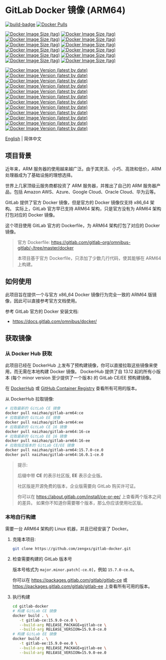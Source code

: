 # GitLab Docker 镜像 (ARM64)

[![build-badge][github-actions-badge]][github-actions]
[![Docker Pulls][dockerhub-badge-pulls]][dockerhub]

[![Docker Image Size (tag)][dockerhub-badge-image-size-ce]][dockerhub]
[![Docker Image Size (tag)][dockerhub-badge-image-size-ee]][dockerhub]
[![Docker Image Size (tag)][dockerhub-badge-image-size-15-ce]][dockerhub]
[![Docker Image Size (tag)][dockerhub-badge-image-size-15-ee]][dockerhub]
[![Docker Image Size (tag)][dockerhub-badge-image-size-16.0-ce]][dockerhub]
[![Docker Image Size (tag)][dockerhub-badge-image-size-16.0-ee]][dockerhub]
[![Docker Image Size (tag)][dockerhub-badge-image-size-16.1-ce]][dockerhub]
[![Docker Image Size (tag)][dockerhub-badge-image-size-16.1-ee]][dockerhub]
[![Docker Image Size (tag)][dockerhub-badge-image-size-16.2-ce]][dockerhub]
[![Docker Image Size (tag)][dockerhub-badge-image-size-16.2-ee]][dockerhub]
[![Docker Image Size (tag)][dockerhub-badge-image-size-16.3-ce]][dockerhub]
[![Docker Image Size (tag)][dockerhub-badge-image-size-16.3-ee]][dockerhub]

[![Docker Image Version (latest by date)][dockerhub-badge-latest-version-ce]][dockerhub]
[![Docker Image Version (latest by date)][dockerhub-badge-latest-version-ee]][dockerhub]
[![Docker Image Version (latest by date)][dockerhub-badge-latest-version-15-ce]][dockerhub]
[![Docker Image Version (latest by date)][dockerhub-badge-latest-version-15-ee]][dockerhub]
[![Docker Image Version (latest by date)][dockerhub-badge-latest-version-16.0-ce]][dockerhub]
[![Docker Image Version (latest by date)][dockerhub-badge-latest-version-16.0-ee]][dockerhub]
[![Docker Image Version (latest by date)][dockerhub-badge-latest-version-16.1-ce]][dockerhub]
[![Docker Image Version (latest by date)][dockerhub-badge-latest-version-16.1-ee]][dockerhub]
[![Docker Image Version (latest by date)][dockerhub-badge-latest-version-16.2-ce]][dockerhub]
[![Docker Image Version (latest by date)][dockerhub-badge-latest-version-16.2-ee]][dockerhub]
[![Docker Image Version (latest by date)][dockerhub-badge-latest-version-16.3-ce]][dockerhub]
[![Docker Image Version (latest by date)][dockerhub-badge-latest-version-16.3-ee]][dockerhub]

[github-actions]: https://github.com/naizhao/gitlab-arm64/actions/workflows/build.yml
[github-actions-badge]: https://github.com/naizhao/gitlab-arm64/actions/workflows/build.yml/badge.svg?branch=main
[dockerhub]: https://hub.docker.com/r/naizhao/gitlab-arm64/tags
[dockerhub-badge-pulls]: https://img.shields.io/docker/pulls/naizhao/gitlab-arm64?logo=docker
[dockerhub-badge-image-size-ce]: https://img.shields.io/docker/image-size/naizhao/gitlab-arm64/ce?label=gitlab-ce&logo=docker
[dockerhub-badge-image-size-ee]: https://img.shields.io/docker/image-size/naizhao/gitlab-arm64/ee?label=gitlab-ee&logo=docker
[dockerhub-badge-image-size-15-ce]: https://img.shields.io/docker/image-size/naizhao/gitlab-arm64/15-ce?label=gitlab-15-ce&logo=docker
[dockerhub-badge-image-size-15-ee]: https://img.shields.io/docker/image-size/naizhao/gitlab-arm64/15-ee?label=gitlab-15-ee&logo=docker
[dockerhub-badge-image-size-16.0-ce]: https://img.shields.io/docker/image-size/naizhao/gitlab-arm64/16.0-ce?label=gitlab-16.0-ce&logo=docker
[dockerhub-badge-image-size-16.0-ee]: https://img.shields.io/docker/image-size/naizhao/gitlab-arm64/16.0-ee?label=gitlab-16.0-ee&logo=docker
[dockerhub-badge-image-size-16.1-ce]: https://img.shields.io/docker/image-size/naizhao/gitlab-arm64/16.1-ce?label=gitlab-16.1-ce&logo=docker
[dockerhub-badge-image-size-16.1-ee]: https://img.shields.io/docker/image-size/naizhao/gitlab-arm64/16.1-ee?label=gitlab-16.1-ee&logo=docker
[dockerhub-badge-image-size-16.2-ce]: https://img.shields.io/docker/image-size/naizhao/gitlab-arm64/16.2-ce?label=gitlab-16.2-ce&logo=docker
[dockerhub-badge-image-size-16.2-ee]: https://img.shields.io/docker/image-size/naizhao/gitlab-arm64/16.2-ee?label=gitlab-16.2-ee&logo=docker
[dockerhub-badge-image-size-16.3-ce]: https://img.shields.io/docker/image-size/naizhao/gitlab-arm64/16.3-ce?label=gitlab-16.3-ce&logo=docker
[dockerhub-badge-image-size-16.3-ee]: https://img.shields.io/docker/image-size/naizhao/gitlab-arm64/16.3-ee?label=gitlab-16.3-ee&logo=docker
[dockerhub-badge-latest-version-ce]: https://img.shields.io/docker/v/naizhao/gitlab-arm64/ce?arch=arm64&logo=docker
[dockerhub-badge-latest-version-ee]: https://img.shields.io/docker/v/naizhao/gitlab-arm64/ee?arch=arm64&logo=docker
[dockerhub-badge-latest-version-15-ce]: https://img.shields.io/docker/v/naizhao/gitlab-arm64/15-ce?arch=arm64&logo=docker
[dockerhub-badge-latest-version-15-ee]: https://img.shields.io/docker/v/naizhao/gitlab-arm64/15-ee?arch=arm64&logo=docker
[dockerhub-badge-latest-version-16.0-ce]: https://img.shields.io/docker/v/naizhao/gitlab-arm64/16.0-ce?arch=arm64&logo=docker
[dockerhub-badge-latest-version-16.0-ee]: https://img.shields.io/docker/v/naizhao/gitlab-arm64/16.0-ee?arch=arm64&logo=docker
[dockerhub-badge-latest-version-16.1-ce]: https://img.shields.io/docker/v/naizhao/gitlab-arm64/16.1-ce?arch=arm64&logo=docker
[dockerhub-badge-latest-version-16.1-ee]: https://img.shields.io/docker/v/naizhao/gitlab-arm64/16.1-ee?arch=arm64&logo=docker
[dockerhub-badge-latest-version-16.2-ce]: https://img.shields.io/docker/v/naizhao/gitlab-arm64/16.2-ce?arch=arm64&logo=docker
[dockerhub-badge-latest-version-16.2-ee]: https://img.shields.io/docker/v/naizhao/gitlab-arm64/16.2-ee?arch=arm64&logo=docker
[dockerhub-badge-latest-version-16.3-ce]: https://img.shields.io/docker/v/naizhao/gitlab-arm64/16.3-ce?arch=arm64&logo=docker
[dockerhub-badge-latest-version-16.3-ee]: https://img.shields.io/docker/v/naizhao/gitlab-arm64/16.3-ee?arch=arm64&logo=docker
[ghcr]: https://github.com/naizhao/gitlab-arm64/pkgs/container/gitlab-arm64

[English](./README.md) | 简体中文

## 项目背景

近年来，ARM 服务器的使用越来越广泛。由于其灵活、小巧、高效和低价，ARM 处理器成为了基础设施的理想选择。

世界上几家顶级云服务商都投资了 ARM 服务器，并推出了自己的 ARM 服务器产品，包括 Amazon AWS、Azure、Google Cloud、Oracle Cloud、华为云等。

GitLab 提供了官方 Docker 镜像，但是官方的 Docker 镜像仅支持 x86_64 架构。
实际上，GitLab 官方早已支持 ARM64 架构，只是官方没有为 ARM64 架构打包对应的 Docker 镜像。

这个项目使用 GitLab 官方的 Dockerfile，为 ARM64 架构打包了对应的 Docker 镜像。

> 官方 Dockerfile: <https://gitlab.com/gitlab-org/omnibus-gitlab/-/tree/master/docker>
>
> 本项目基于官方 Dockerfile，只添加了少数几行代码，使其能够在 ARM64 上构建。

## 如何使用

此项目旨在提供一个与官方 x86_64 Docker 镜像行为完全一致的 ARM64 版镜像，因此可以直接参考官方文档使用。

参考 GitLab 官方的 Docker 安装文档:

- <https://docs.gitlab.com/omnibus/docker/>

## 获取镜像

### 从 Docker Hub 获取

此项目已经在 DockerHub 上发布了预构建镜像，你可以直接拉取这些镜像来使用，而无需在本地构建 Docker 镜像。
DockerHub 提供了自 13.12 起的所有小版本 (每个 minor version 至少提供了一个版本) 的 GitLab CE/EE 预构建镜像。

在 [DockerHub][dockerhub] 或 [GitHub Container Registry][ghcr] 查看所有可用的版本。

从 DockerHub 拉取镜像:

```sh
# 拉取最新的 GitLab CE 镜像
docker pull naizhao/gitlab-arm64:ce
# 拉取最新的 GitLab EE 镜像
docker pull naizhao/gitlab-arm64:ee
# 拉取最新的 GitLab CE 16 镜像
docker pull naizhao/gitlab-arm64:16-ce
# 拉取最新的 GitLab EE 16 镜像
docker pull naizhao/gitlab-arm64:16-ee
# 拉取指定版本的 GitLab CE/EE 镜像
docker pull naizhao/gitlab-arm64:15.7.0-ce.0
docker pull naizhao/gitlab-arm64:16.0.1-ce.0
```

> 提示:
>
> 后缀中带 **CE** 的表示社区版, **EE** 表示企业版。
>
> 社区版是开源免费的版本，企业版需要向 GitLab 购买许可证。
>
> 你可以在 <https://about.gitlab.com/install/ce-or-ee/> 上查看两个版本之间的差异。
> 如果你不知道你需要哪个版本，那么你应该使用社区版。

### 本地自行构建

需要一台 ARM64 架构的 Linux 机器，并且已经安装了 Docker。

1. 克隆本项目:

   ```sh
   git clone https://github.com/zengxs/gitlab-docker.git
   ```

2. 检查需要构建的 GitLab 版本号

   版本号格式为 `major.minor.patch[-ce.0]`，例如 `15.7.0-ce.0`。

   你可以在 <https://packages.gitlab.com/gitlab/gitlab-ce> 或 <https://packages.gitlab.com/gitlab/gitlab-ee> 上查看所有可用的版本。

3. 执行构建

   ```sh
   cd gitlab-docker
   # 构建 GitLab CE 镜像
   docker build . \
      -t gitlab-ce:15.9.0-ce.0 \
      --build-arg RELEASE_PACKAGE=gitlab-ce \
      --build-arg RELEASE_VERSION=15.9.0-ce.0
   # 构建 GitLab EE 镜像
   docker build . \
      -t gitlab-ee:15.9.0-ee.0 \
      --build-arg RELEASE_PACKAGE=gitlab-ee \
      --build-arg RELEASE_VERSION=15.9.0-ee.0
   ```
